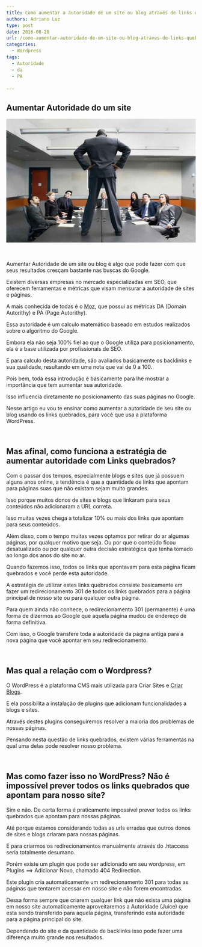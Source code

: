 ```yaml
---
title: Como aumentar a autoridade de um site ou blog através de links quebrados
authors: Adriano Luz
type: post
date: 2016-08-28
url: /como-aumentar-autoridade-de-um-site-ou-blog-atraves-de-links-quebrados/
categories:
  - Wordpress
tags:
  - Autoridade
  - da
  - PA

---
```

## Aumentar Autoridade do um site

<div align="center">
  <img class="size-full wp-image-55928 aligncenter" src="https://raw.githubusercontent.com/diegoeis/tableless-static-images/master/2016/08/autoridade2.jpg" alt="autoridade2" width="700" height="329" />
</div>

&nbsp;

Aumentar Autoridade de um site ou blog é algo que pode fazer com que seus resultados cresçam bastante nas buscas do Google.

Existem diversas empresas no mercado especializadas em SEO, que oferecem ferramentas e métricas que visam mensurar a autoridade de sites e páginas.

A mais conhecida de todas é o <a href="http://moz.com" target="_Blank">Moz</a>, que possui as métricas DA (Domain Autorithy) e PA (Page Autorithy).

Essa autoridade é um calculo matemático baseado em estudos realizados sobre o algoritmo do Google.

Embora ela não seja 100% fiel ao que o Google utiliza para posicionamento, ela é a base utilizada por profissionais de SEO.

E para calculo desta autoridade, são avaliados basicamente os backlinks e sua qualidade, resultando em uma nota que vai de 0 a 100.

Pois bem, toda essa introdução é basicamente para lhe mostrar a importância que tem aumentar sua autoridade.

Isso influencia diretamente no posicionamento das suas páginas no Google.

Nesse artigo eu vou te ensinar como aumentar a autoridade de seu site ou blog usando os links quebrados, para você que usa a plataforma WordPress.

&nbsp;

## Mas afinal, como funciona a estratégia de aumentar autoridade com Links quebrados?

Com o passar dos tempos, especialmente blogs e sites que já possuem alguns anos online, a tendência é que a quantidade de links que apontam para páginas suas que não existam sejam muito grandes.

Isso porque muitos donos de sites e blogs que linkaram para seus conteúdos não adicionaram a URL correta.

Isso muitas vezes chega a totalizar 10% ou mais dos links que apontam para seus conteúdos.

Além disso, com o tempo muitas vezes optamos por retirar do ar algumas páginas, por qualquer motivo que seja. Ou por que o conteúdo ficou desatualizado ou por qualquer outra decisão estratégica que tenha tomado ao longo dos anos do site no ar.

Quando fazemos isso, todos os links que apontavam para esta página ficam quebrados e você perde esta autoridade.

A estratégia de utilizar estes links quebrados consiste basicamente em fazer um redirecionamento 301 de todos os links quebrados para a página principal de nosso site ou para qualquer outra página.

Para quem ainda não conhece, o redirecionamento 301 (permanente) é uma forma de dizermos ao Google que aquela página mudou de endereço de forma definitiva.

Com isso, o Google transfere toda a autoridade da página antiga para a nova página que você apontar em seu redirecionamento.

&nbsp;

## Mas qual a relação com o Wordpress?

O WordPress é a plataforma CMS mais utilizada para Criar Sites e <a href="http://afiliados-na-web.com/como-criar-um-blog" target="_blank">Criar Blogs</a>.

E ela possibilita a instalação de plugins que adicionam funcionalidades a blogs e sites.

Através destes plugins conseguiremos resolver a maioria dos problemas de nossas páginas.

Pensando nesta questão de links quebrados, existem várias ferramentas na qual uma delas pode resolver nosso problema.

&nbsp;

## Mas como fazer isso no WordPress? Não é impossível prever todos os links quebrados que apontam para nosso site?

Sim e não. De certa forma é praticamente impossível prever todos os links quebrados que apontam para nossas páginas.

Até porque estamos considerando todas as urls erradas que outros donos de sites e blogs criaram para nossas páginas.

E para criarmos os redirecionamentos manualmente através do .htaccess seria totalmente desumano.

Porém existe um plugin que pode ser adicionado em seu wordpress, em Plugins ==> Adicionar Novo, chamado 404 Redirection.

Este plugin cria automaticamente um redirecionamento 301 para todas as páginas que tentarem acessar em nosso site e não forem encontradas.

Dessa forma sempre que criarem qualquer link que não exista uma página em nosso site automaticamente aproveitaremos a Autoridade (Juice) que esta sendo transferido para aquela página, transferindo esta autoridade para a página principal do site.

Dependendo do site e da quantidade de backlinks isso pode fazer uma diferença muito grande nos resultados.